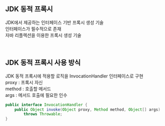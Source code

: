 ## JDK 동적 프록시
JDK에서 제공하는 인터페이스 기반 프록시 생성 기술  
인터페이스가 필수적으로 존재  
자바 리플렉션을 이용한 프록시 생성 기술  

<br>

## JDK 동적 프록시 사용 방식
JDK 동적 프록시에 적용할 로직을 InvocationHandler 인터페이스로 구현  
proxy : 프록시 자신  
method : 호출할 메서드  
args : 메서드 호출에 필요한 인수  

````java
public interface InvocationHandler {
    public Object invoke(Object proxy, Method method, Object[] args)
        throws Throwable;
}
````

<br>
